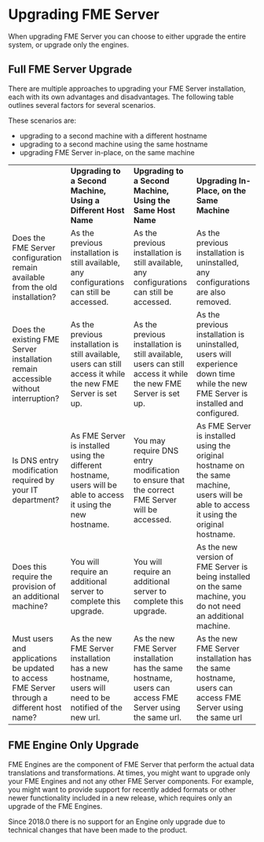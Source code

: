 # Upgrading FME Server #

When upgrading FME Server you can choose to either upgrade the entire system, or upgrade only the engines.

## Full FME Server Upgrade ##

There are multiple approaches to upgrading your FME Server installation, each with its own advantages and disadvantages. The following table outlines several factors for several scenarios.

These scenarios are:

- upgrading to a second machine with a different hostname
- upgrading to a second machine using the same hostname
- upgrading FME Server in-place, on the same machine


<table style="border: 0px">

<tr>
<td style="font-weight: bold"></td>
<td "align = "center" style="font-weight: bold">Upgrading to a Second Machine, Using a Different Host Name</td>
<td "align = "center" style="font-weight: bold">Upgrading to a Second Machine, Using the Same Host Name</td>
<td "align = "center" style="font-weight: bold">Upgrading In-Place, on the Same Machine</td>
</tr>

<tr>
<td style="">Does the FME Server configuration remain available from the old installation?</td>
<td "align = "center" style="">As the previous installation is still available, any configurations can still be accessed.</td>
<td "align = "center" style="">As the previous installation is still available, any configurations can still be accessed.</td>
<td "align = "center" style="">As the previous installation is uninstalled, any configurations are also removed.</td>
</tr>

<tr>
<td style="">Does the existing FME Server installation remain accessible without interruption?</td>
<td "align = "center" style="">As the previous installation is still available, users can still access it while the new FME Server is set up.</td>
<td "align = "center" style="">As the previous installation is still available, users can still access it while the new FME Server is set up.</td>
<td "align = "center" style="">As the previous installation is uninstalled, users will experience down time while the new FME Server is installed and configured.</td>
</tr>

<tr>
<td style="">Is DNS entry modification required by your IT department?</td>
<td "align = "center" style="">As FME Server is installed using the different hostname, users will be able to access it using the new hostname.</td>
<td "align = "center" style="">You may require DNS entry modification to ensure that the correct FME Server will be accessed.</td>
<td "align = "center" style="">As FME Server is installed using the original hostname on the same machine, users will be able to access it using the original hostname.</td>
</tr>

<tr>
<td style="">Does this require the provision of an additional machine?</td>
<td "align = "center" style="">You will require an additional server to complete this upgrade.</td>
<td "align = "center" style="">You will require an additional server to complete this upgrade.</td>
<td "align = "center" style="">As the new version of FME Server is being installed on the same machine, you do not need an additional machine.</td>
</tr>

<tr>
<td style="">Must users and applications be updated to access FME Server through a different host name?</td>
<td "align = "center" style="">As the new FME Server installation has a new hostname, users will need to be notified of the new url.</td>
<td "align = "center" style="">As the new FME Server installation has the same hostname, users can access FME Server using the same url.</td>
<td "align = "center" style="">As the new FME Server installation has the same hostname, users can access FME Server using the same url</td>
</tr>

</table>


## FME Engine Only Upgrade ##

FME Engines are the component of FME Server that perform the actual data translations and transformations. At times, you might want to upgrade only your FME Engines and not any other FME Server components. For example, you might want to provide support for recently added formats or other newer functionality included in a new release, which requires only an upgrade of the FME Engines.

Since 2018.0 there is no support for an Engine only upgrade due to technical changes that have been made to the product.
